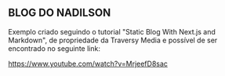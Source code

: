 ## BLOG DO NADILSON

Exemplo criado seguindo o tutorial "Static Blog With Next.js and Markdown", de propriedade da Traversy Media e possível de ser encontrado no seguinte link:

https://www.youtube.com/watch?v=MrjeefD8sac

